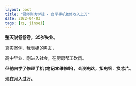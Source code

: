 ```yaml
---
layout: post
title: "厨师剁肉学徒 - 自学手机维修收入上万"
date: 2022-04-03
tags: [cs, jinsei]
---
```


**整天说卷卷卷，35岁失业。**

真实案例，我表姐的男友，

高中毕业，刚进入社会，在厨房帮工砍肉。

**但他自学了修理手机 (笔记本维修斯)，会测电路，扣电容，换芯片。**

**现在月入过万。**
